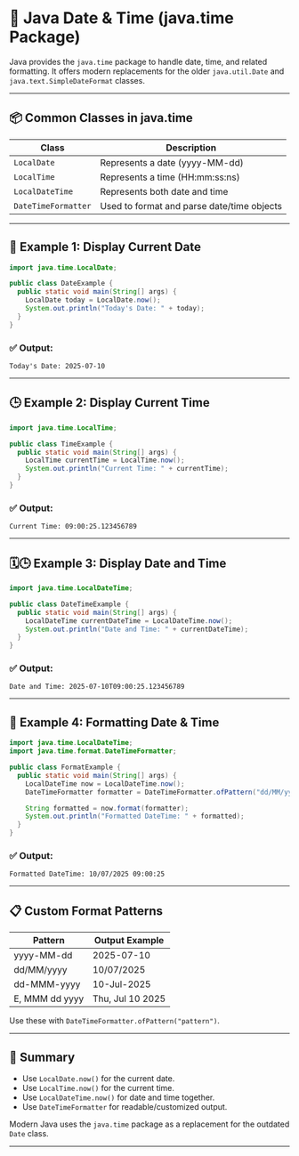 
# 📅 Java Date & Time (java.time Package)

Java provides the `java.time` package to handle date, time, and related formatting. It offers modern replacements for the older `java.util.Date` and `java.text.SimpleDateFormat` classes.

---

## 📦 Common Classes in java.time

| Class             | Description |
|------------------|-------------|
| `LocalDate`      | Represents a date (yyyy-MM-dd) |
| `LocalTime`      | Represents a time (HH:mm:ss:ns) |
| `LocalDateTime`  | Represents both date and time |
| `DateTimeFormatter` | Used to format and parse date/time objects |

---

## 🧪 Example 1: Display Current Date

```java
import java.time.LocalDate;

public class DateExample {
  public static void main(String[] args) {
    LocalDate today = LocalDate.now();
    System.out.println("Today's Date: " + today);
  }
}
```

### ✅ Output:
```
Today's Date: 2025-07-10
```

---

## 🕒 Example 2: Display Current Time

```java
import java.time.LocalTime;

public class TimeExample {
  public static void main(String[] args) {
    LocalTime currentTime = LocalTime.now();
    System.out.println("Current Time: " + currentTime);
  }
}
```

### ✅ Output:
```
Current Time: 09:00:25.123456789
```

---

## 🗓️🕒 Example 3: Display Date and Time

```java
import java.time.LocalDateTime;

public class DateTimeExample {
  public static void main(String[] args) {
    LocalDateTime currentDateTime = LocalDateTime.now();
    System.out.println("Date and Time: " + currentDateTime);
  }
}
```

### ✅ Output:
```
Date and Time: 2025-07-10T09:00:25.123456789
```

---

## 🎨 Example 4: Formatting Date & Time

```java
import java.time.LocalDateTime;
import java.time.format.DateTimeFormatter;

public class FormatExample {
  public static void main(String[] args) {
    LocalDateTime now = LocalDateTime.now();
    DateTimeFormatter formatter = DateTimeFormatter.ofPattern("dd/MM/yyyy HH:mm:ss");

    String formatted = now.format(formatter);
    System.out.println("Formatted DateTime: " + formatted);
  }
}
```

### ✅ Output:
```
Formatted DateTime: 10/07/2025 09:00:25
```

---

## 📋 Custom Format Patterns

| Pattern | Output Example |
|---------|----------------|
| yyyy-MM-dd | 2025-07-10 |
| dd/MM/yyyy | 10/07/2025 |
| dd-MMM-yyyy | 10-Jul-2025 |
| E, MMM dd yyyy | Thu, Jul 10 2025 |

Use these with `DateTimeFormatter.ofPattern("pattern")`.

---

## 🧠 Summary

- Use `LocalDate.now()` for the current date.
- Use `LocalTime.now()` for the current time.
- Use `LocalDateTime.now()` for date and time together.
- Use `DateTimeFormatter` for readable/customized output.

Modern Java uses the `java.time` package as a replacement for the outdated `Date` class.

---
